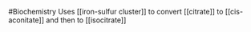 #Biochemistry 
Uses [[iron-sulfur cluster]] to convert [[citrate]] to [[cis-aconitate]] and then to [[isocitrate]]